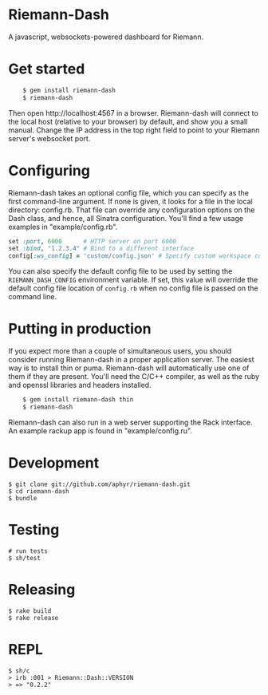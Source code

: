 Riemann-Dash
============

A javascript, websockets-powered dashboard for Riemann.

Get started
==========

``` bash
    $ gem install riemann-dash
    $ riemann-dash
```

Then open http://localhost:4567 in a browser. Riemann-dash will connect to the
local host (relative to your browser) by default, and show you a small manual.
Change the IP address in the top right field to point to your Riemann server's
websocket port.

Configuring
===========

Riemann-dash takes an optional config file, which you can specify as the first
command-line argument. If none is given, it looks for a file in the local
directory: config.rb. That file can override any configuration options on the
Dash class, and hence, all Sinatra configuration. You'll find a few usage
examples in "example/config.rb".

``` ruby
set :port, 6000      # HTTP server on port 6000
set :bind, "1.2.3.4" # Bind to a different interface
config[:ws_config] = 'custom/config.json' # Specify custom workspace config
```

You can also specify the default config file to be used by setting the
`RIEMANN_DASH_CONFIG` environment variable. If set, this value will override
the default config file location of `config.rb` when no config file is passed
on the command line.

Putting in production
=====================

If you expect more than a couple of simultaneous users, you should consider
running Riemann-dash in a proper application server. The easiest way is to
install thin or puma. Riemann-dash will automatically use one of them if they
are present. You'll need the C/C++ compiler, as well as the ruby and openssl
libraries and headers installed.

``` bash
    $ gem install riemann-dash thin
    $ riemann-dash
```

Riemann-dash can also run in a web server supporting the Rack interface. An
example rackup app is found in "example/config.ru".

Development
===========

    $ git clone git://github.com/aphyr/riemann-dash.git
    $ cd riemann-dash
    $ bundle

Testing
=======
    # run tests
    $ sh/test

Releasing
==========
    $ rake build
    $ rake release

REPL
====
    $ sh/c
    > irb :001 > Riemann::Dash::VERSION
    > => "0.2.2"
